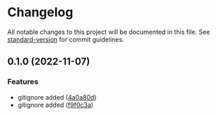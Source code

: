 # Changelog

All notable changes to this project will be documented in this file. See [standard-version](https://github.com/conventional-changelog/standard-version) for commit guidelines.

## 0.1.0 (2022-11-07)


### Features

* gitignore added ([4a0a80d](https://github.com/Yan-Doshchinskiy/testoviy/commit/4a0a80d217e85b53373d6c5d9c90059f38c2de45))
* gitignore added ([f9f0c3a](https://github.com/Yan-Doshchinskiy/testoviy/commit/f9f0c3a9bac6590b719846249112c91af4507e20))
